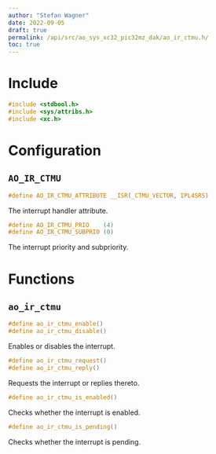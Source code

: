 ```yaml
---
author: "Stefan Wagner"
date: 2022-09-05
draft: true
permalink: /api/src/ao_sys_xc32_pic32mz_dak/ao_ir_ctmu.h/
toc: true
---
```


# Include

```c
#include <stdbool.h>
#include <sys/attribs.h>
#include <xc.h>
```

# Configuration

## `AO_IR_CTMU`

```c
#define AO_IR_CTMU_ATTRIBUTE __ISR(_CTMU_VECTOR, IPL4SRS)
```

The interrupt handler attribute.

```c
#define AO_IR_CTMU_PRIO    (4)
#define AO_IR_CTMU_SUBPRIO (0)
```

The interrupt priority and subpriority.

# Functions

## `ao_ir_ctmu`

```c
#define ao_ir_ctmu_enable()
#define ao_ir_ctmu_disable()
```

Enables or disables the interrupt.

```c
#define ao_ir_ctmu_request()
#define ao_ir_ctmu_reply()
```

Requests the interrupt or replies thereto.

```c
#define ao_ir_ctmu_is_enabled()
```

Checks whether the interrupt is enabled.

```c
#define ao_ir_ctmu_is_pending()
```

Checks whether the interrupt is pending.

